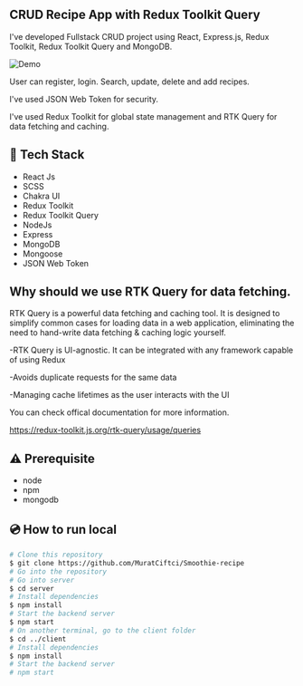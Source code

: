 ## CRUD Recipe App with Redux Toolkit Query
I've developed Fullstack CRUD project using React, Express.js, Redux Toolkit, Redux Toolkit Query and MongoDB.

![Demo](https://media.giphy.com/media/hAAyBbyGrSDfMNohU4/giphy.gif)

User can register, login. Search, update, delete and add recipes.

I've used JSON Web Token for security.

I've used Redux Toolkit for global state management and RTK Query for data fetching and caching.

## :rocket: Tech Stack

- React Js
- SCSS
- Chakra UI
- Redux Toolkit 
- Redux Toolkit Query
- NodeJs
- Express
- MongoDB
- Mongoose
- JSON Web Token

## Why should we use RTK Query for data fetching.
RTK Query is a powerful data fetching and caching tool. It is designed to simplify common cases for loading data in a web application, eliminating the need to hand-write data fetching & caching logic yourself. 

-RTK Query is UI-agnostic. It can be integrated with any framework capable of using Redux

-Avoids duplicate requests for the same data

-Managing cache lifetimes as the user interacts with the UI


You can check offical documentation for more information.

https://redux-toolkit.js.org/rtk-query/usage/queries

## :warning: Prerequisite

- node
- npm
- mongodb
## :cd: How to run local

```bash
# Clone this repository
$ git clone https://github.com/MuratCiftci/Smoothie-recipe
# Go into the repository
# Go into server
$ cd server
# Install dependencies
$ npm install
# Start the backend server
$ npm start
# On another terminal, go to the client folder
$ cd ../client
# Install dependencies
$ npm install
# Start the backend server
# npm start 
